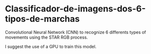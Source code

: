 # Classificador-de-imagens-dos-6-tipos-de-marchas

Convolutional Neural Network (CNN) to recognize 6 differents types of movements using the STAR RGB process.

I suggest the use of a GPU to train this model.
